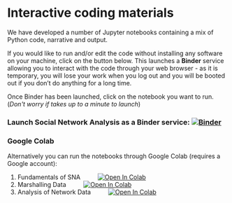 # Interactive coding materials

We have developed a number of Jupyter notebooks containing a mix of Python code, narrative and output.

If you would like to run and/or edit the code without installing any software on your machine, click on the button below. This launches a **Binder** service allowing you to interact with the code through your web browser - as it is temporary, you will lose your work when you log out and you will be booted out if you don’t do anything for a long time.

Once Binder has been launched, click on the notebook you want to run. (*Don't worry if takes up to a minute to launch*)

### Launch Social Network Analysis as a Binder service: [![Binder](http://mybinder.org/badge_logo.svg)](https://mybinder.org/v2/gh/DiarmuidM/wiserd-social-network-analysis-course/main?filepath=code)

### Google Colab

Alternatively you can run the notebooks through Google Colab (requires a Google account):
1. Fundamentals of SNA &emsp; &emsp; [![Open In Colab](https://colab.research.google.com/assets/colab-badge.svg)](https://colab.research.google.com/github/DiarmuidM/wiserd-social-network-analysis-course/blob/main/code/wiserd-sna-fundamentals-2021-10-06.ipynb)
2. Marshalling Data &emsp; &emsp; [![Open In Colab](https://colab.research.google.com/assets/colab-badge.svg)](https://colab.research.google.com/github/DiarmuidM/wiserd-social-network-analysis-course/blob/main/code/wiserd-sna-marshalling-data-2021-10-13.ipynb)
3. Analysis of Network Data &emsp; &emsp; [![Open In Colab](https://colab.research.google.com/assets/colab-badge.svg)](https://colab.research.google.com/github/DiarmuidM/wiserd-social-network-analysis-course/blob/main/code/wiserd-sna-analysis-2021-10-13.ipynb)
